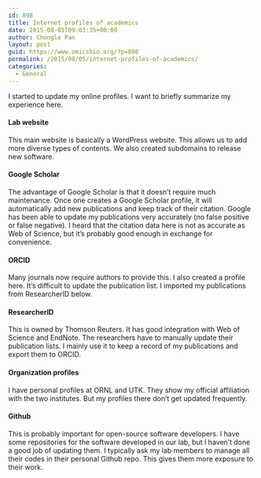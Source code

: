 ```yaml
---
id: 898
title: Internet profiles of academics
date: 2015-08-05T09:03:35+00:00
author: Chongle Pan
layout: post
guid: https://www.omicsbio.org/?p=898
permalink: /2015/08/05/internet-profiles-of-academics/
categories:
  - General
---
```

I started to update my online profiles. I want to briefly summarize my experience here.

#### Lab website

This main website is basically a WordPress website. This allows us to add more diverse types of contents. We also created subdomains to release new software.

#### Google Scholar

The advantage of Google Scholar is that it doesn&#8217;t require much maintenance. Once one creates a Google Scholar profile, it will automatically add new publications and keep track of their citation. Google has been able to update my publications very accurately (no false positive or false negative). I heard that the citation data here is not as accurate as Web of Science, but it&#8217;s probably good enough in exchange for convenience.

#### ORCID

Many journals now require authors to provide this. I also created a profile here. It&#8217;s difficult to update the publication list. I imported my publications from ResearcherID below.

#### ResearcherID

This is owned by Thomson Reuters. It has good integration with Web of Science and EndNote. The researchers have to manually update their publication lists. I mainly use it to keep a record of my publications and export them to ORCID.

#### Organization profiles

I have personal profiles at ORNL and UTK. They show my official affiliation with the two institutes. But my profiles there don&#8217;t get updated frequently.

#### Github

This is probably important for open-source software developers. I have some repositories for the software developed in our lab, but I haven&#8217;t done a good job of updating them. I typically ask my lab members to manage all their codes in their personal Github repo. This gives them more exposure to their work.